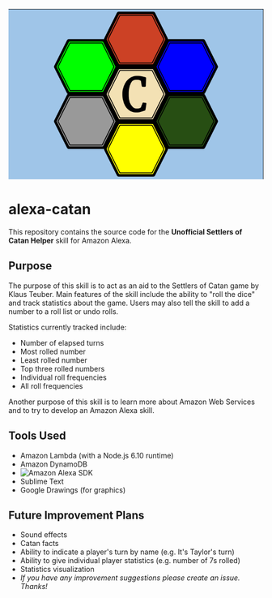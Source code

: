 ![Repo Logo](/src/images/logo_720x480.png)
# alexa-catan
This repository contains the source code for the **Unofficial Settlers of Catan Helper** skill for Amazon Alexa.

## Purpose
The purpose of this skill is to act as an aid to the Settlers of Catan game by Klaus Teuber. Main features of the skill include the ability to \"roll the dice\" and track statistics about the game. Users may also tell the skill to add a number to a roll list or undo rolls. 

Statistics currently tracked include:
* Number of elapsed turns
* Most rolled number 
* Least rolled number
* Top three rolled numbers
* Individual roll frequencies
* All roll frequencies

Another purpose of this skill is to learn more about Amazon Web Services and to try to develop an Amazon Alexa skill.

## Tools Used
* Amazon Lambda (with a Node.js 6.10 runtime)
* Amazon DynamoDB
* ![Amazon Alexa SDK](https://github.com/alexa/alexa-skills-kit-sdk-for-nodejs)
* Sublime Text
* Google Drawings (for graphics)

## Future Improvement Plans
* Sound effects
* Catan facts
* Ability to indicate a player's turn by name (e.g. It's Taylor's turn)
* Ability to give individual player statistics (e.g. number of 7s rolled)
* Statistics visualization
* _If you have any improvement suggestions please create an issue. Thanks!_
